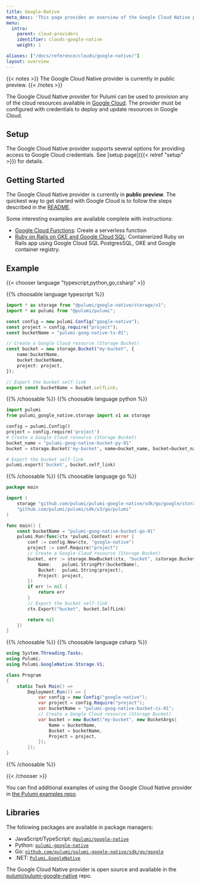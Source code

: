 ```yaml
---
title: Google-Native
meta_desc: 'This page provides an overview of the Google Cloud Native provider for Pulumi: Google-Native.'
menu:
  intro:
    parent: cloud-providers
    identifier: clouds-google-native
    weight: 1

aliases: ["/docs/reference/clouds/google-native/"]
layout: overview
---
```


{{< notes >}}
The Google Cloud Native provider is currently in public preview.
{{< /notes >}}

The Google Cloud Native provider for Pulumi can be used to provision any of the cloud resources available in [Google Cloud](https://cloud.google.com/). The provider must be configured with credentials to deploy and update resources in Google Cloud.

## Setup

The Google Cloud Native provider supports several options for providing access to Google Cloud credentials.  See [setup page]({{< relref "setup" >}}) for details.

## Getting Started

The Google Cloud Native provider is currently in <strong> public preview</strong>. The quickest way to get started with Google Cloud is to follow the steps described in the [README](https://github.com/pulumi/pulumi-google-native#readme).

Some interesting examples are available complete with instructions:

* [Google Cloud Functions](https://github.com/pulumi/examples/tree/master/google-native-ts-functions): Create a serverless function
* [Ruby on Rails on GKE and Google Cloud SQL](https://github.com/pulumi/examples/tree/master/google-native-ts-k8s-ruby-on-rails-postgresql): Containerized Ruby on Rails app using Google Cloud SQL PostgresSQL, GKE and Google container registry.

## Example

{{< chooser language "typescript,python,go,csharp" >}}

{{% choosable language typescript %}}

```typescript
import * as storage from "@pulumi/google-native/storage/v1";
import * as pulumi from "@pulumi/pulumi";

const config = new pulumi.Config("google-native");
const project = config.require("project");
const bucketName = "pulumi-goog-native-ts-01";

// Create a Google Cloud resource (Storage Bucket)
const bucket = new storage.Bucket("my-bucket", {
    name:bucketName,
    bucket:bucketName,
    project: project,
});

// Export the bucket self-link
export const bucketName = bucket.selfLink;
```

{{% /choosable %}}
{{% choosable language python %}}

```python
import pulumi
from pulumi_google_native.storage import v1 as storage

config = pulumi.Config()
project = config.require('project')
# Create a Google Cloud resource (Storage Bucket)
bucket_name = "pulumi-goog-native-bucket-py-01"
bucket = storage.Bucket('my-bucket', name=bucket_name, bucket=bucket_name, project=project)

# Export the bucket self-link
pulumi.export('bucket', bucket.self_link)
```

{{% /choosable %}}
{{% choosable language go %}}

```go
package main

import (
	storage "github.com/pulumi/pulumi-google-native/sdk/go/google/storage/v1"
	"github.com/pulumi/pulumi/sdk/v3/go/pulumi"
)

func main() {
	const bucketName = "pulumi-goog-native-bucket-go-01"
	pulumi.Run(func(ctx *pulumi.Context) error {
		conf := config.New(ctx, "google-native")
		project := conf.Require("project")
		// Create a Google Cloud resource (Storage Bucket)
		bucket, err := storage.NewBucket(ctx, "bucket", &storage.BucketArgs{
			Name:    pulumi.StringPtr(bucketName),
			Bucket:  pulumi.String(project),
			Project: project,
		})
		if err != nil {
			return err
		}
		// Export the bucket self-link
		ctx.Export("bucket", bucket.SelfLink)

		return nil
	})
}
```

{{% /choosable %}}
{{% choosable language csharp %}}

```csharp
using System.Threading.Tasks;
using Pulumi;
using Pulumi.GoogleNative.Storage.V1;

class Program
{
    static Task Main() =>
        Deployment.Run(() => {
            var config = new Config("google-native");
            var project = config.Require("project");
            var bucketName = "pulumi-goog-native-bucket-cs-01";
            // Create a Google Cloud resource (Storage Bucket)
            var bucket = new Bucket("my-bucket", new BucketArgs{
                Name = bucketName,
                Bucket = bucketName,
                Project = project,
            });
        });
}
```

{{% /choosable %}}

{{< /chooser >}}

You can find additional examples of using the Google Cloud Native provider in
[the Pulumi examples repo](https://github.com/pulumi/examples).

## Libraries

The following packages are available in package managers:

* JavaScript/TypeScript: [`@pulumi/google-native`](https://www.npmjs.com/package/@pulumi/google-native)
* Python: [`pulumi-google-native`](https://pypi.org/project/pulumi-google-native/)
* Go: [`github.com/pulumi/pulumi-google-native/sdk/go/google`](https://github.com/pulumi/pulumi-google-native)
* .NET: [`Pulumi.GoogleNative`](https://www.nuget.org/packages/Pulumi.GoogleNative)

The Google Cloud Native provider is open source and available in the [pulumi/pulumi-google-native](https://github.com/pulumi/pulumi-google-native) repo.
